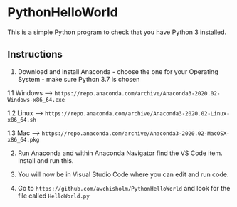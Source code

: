 # PythonHelloWorld

This is a simple Python program to check that you have Python 3 installed.

## Instructions

1. Download and install Anaconda - choose the one for your Operating System - make sure Python 3.7 is chosen

  1.1 Windows --> ```https://repo.anaconda.com/archive/Anaconda3-2020.02-Windows-x86_64.exe```
  
  1.2 Linux --> ```https://repo.anaconda.com/archive/Anaconda3-2020.02-Linux-x86_64.sh```
  
  1.3 Mac --> ```https://repo.anaconda.com/archive/Anaconda3-2020.02-MacOSX-x86_64.pkg```
  
2. Run Anaconda and within Anaconda Navigator find the VS Code item. Install and run this.

3. You will now be in Visual Studio Code where you can edit and run code. 

4. Go to ```https://github.com/awchisholm/PythonHelloWorld``` and look for the file called ```HelloWorld.py```
